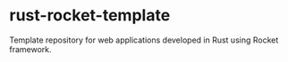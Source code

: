 # rust-rocket-template
Template repository for web applications developed in Rust using Rocket framework.
